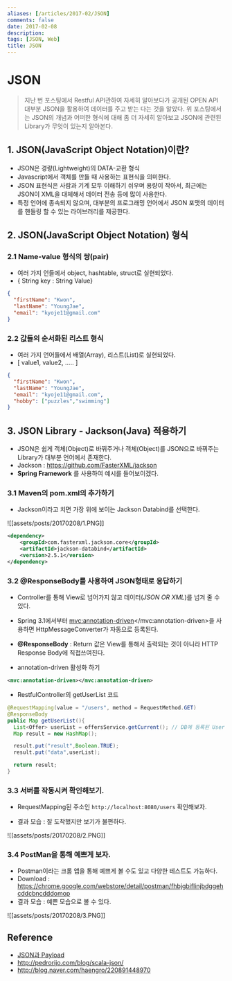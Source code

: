```yaml
---
aliases: [/articles/2017-02/JSON]
comments: false
date: 2017-02-08
description: 
tags: [JSON, Web]
title: JSON
---
```

# JSON
> 지난 번 포스팅에서 Restful API관하여 자세히 알아보다가 공개된 OPEN API 대부분 JSON을 활용하여 데이터를 주고 받는 다는 것을 알았다. 위 포스팅에서는 JSON의 개념과 어떠한 형식에 대해 좀 더 자세히 알아보고 JSON에 관련된 Library가 무엇이 있는지 알아본다.

## 1. JSON(JavaScript Object Notation)이란?
- JSON은 경량(Lightweight)의 DATA-교환 형식
- Javascript에서 객체를 만들 때 사용하는 표현식을 의미한다.
- JSON 표현식은 사람과 기계 모두 이해하기 쉬우며 용량이 작아서, 최근에는 JSON이 XML을 대체해서 데이터 전송 등에 많이 사용한다.
- 특정 언어에 종속되지 않으며, 대부분의 프로그래밍 언어에서 JSON 포맷의 데이터를 핸들링 할 수 있는 라이브러리를 제공한다.

## 2. JSON(JavaScript Object Notation) 형식

### 2.1 Name-value 형식의 쌍(pair)
- 여러 가지 언들에서 object, hashtable, struct로 실현되었다.
- { String key :  String Value}

```json
{
  "firstName": "Kwon",
  "lastName": "YoungJae",
  "email": "kyoje11@gmail.com"
}
```

### 2.2 값들의 순서화된 리스트 형식
- 여러 가지 언어들에서 배열(Array), 리스트(List)로 실현되었다.
- [ value1, value2, ..... ]

```json
{
  "firstName": "Kwon",
  "lastName": "YoungJae",
  "email": "kyoje11@gmail.com",
  "hobby": ["puzzles","swimming"]
}
```

## 3. JSON Library - Jackson(Java) 적용하기
- JSON은 쉽게 객체(Object)로 바꿔주거나 객체(Object)를 JSON으로 바꿔주는 Library가 대부분 언어에서 존재한다.
- Jackson : <https://github.com/FasterXML/jackson>
- **Spring Framework** 를 사용하여 예시를 들어보이겠다.

### 3.1 Maven의 pom.xml의 추가하기
- Jackson이라고 치면 가장 위에 보이는 Jackson Databind를 선택한다.

![[assets/posts/20170208/1.PNG]]

```xml
<dependency>
    <groupId>com.fasterxml.jackson.core</groupId>
    <artifactId>jackson-databind</artifactId>
    <version>2.5.1</version>
</dependency>
```

### 3.2 @ResponseBody를 사용하여 JSON형태로 응답하기
- Controller를 통해 View로 넘어가지 않고 데이터(*JSON OR XML*)를 넘겨 줄 수 있다.
- Spring 3.1에서부터 <mvc:annotation-driven></mvc:annotation-driven>을 사용하면 HttpMessageConverter가 자동으로 등록된다.
- **@ResponseBody** : Return 값은 View를 통해서 출력되는 것이 아니라 HTTP Response Body에 직접쓰여진다.

- annotation-driven 활성화 하기

```xml
<mvc:annotation-driven></mvc:annotation-driven>
```

- RestfulController의 getUserList 코드

```java
@RequestMapping(value = "/users", method = RequestMethod.GET)
@ResponseBody
public Map getUserList(){
  List<Offer> userList = offersService.getCurrent(); // DB에 등록된 User List를 받아온다.
  Map result = new HashMap();

  result.put("result",Boolean.TRUE);
  result.put("data",userList);

  return result;
}
```

### 3.3 서버를 작동시켜 확인해보기.
- RequestMapping된 주소인 `http://localhost:8080/users` 확인해보자.

- 결과 모습 : 잘 도착했지만 보기가 불편하다.

![[assets/posts/20170208/2.PNG]]


### 3.4 PostMan을 통해 예쁘게 보자.
- Postman이라는 크롬 앱을 통해 예쁘게 볼 수도 있고 다양한 테스트도 가능하다.
- Download : <https://chrome.google.com/webstore/detail/postman/fhbjgbiflinjbdggehcddcbncdddomop>
- 결과 모습 : 예쁜 모습으로 볼 수 있다.

![[assets/posts/20170208/3.PNG]]


## Reference
- [JSON과 Payload](https://minieetea.com/2017/03/archives/5001)
- <http://pedrorijo.com/blog/scala-json/>
- <http://blog.naver.com/haengro/220891448970>
